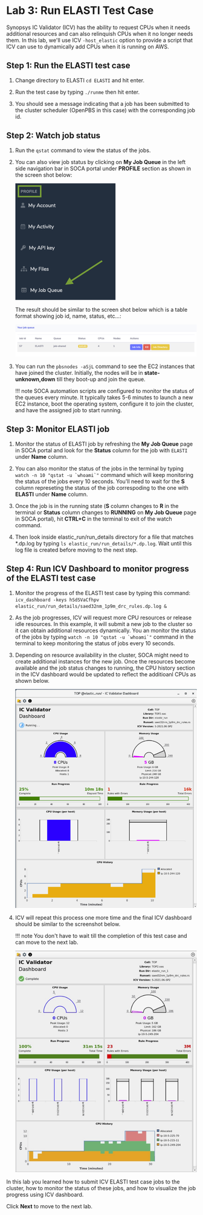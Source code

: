 # Lab 3: Run ELASTI Test Case

Synopsys IC Validator (ICV) has the ability to request CPUs when it needs additional resources and can also relinquish CPUs when it no longer needs them. In this lab, we'll use ICV `-host_elastic` option to provide a script that ICV can use to dynamically add CPUs when it is running on AWS.

## Step 1: Run the ELASTI test case
 
1. Change directory to ELASTI `cd ELASTI` and hit enter.

1. Run the test case by typing `./runme` then hit enter.

1. You should see a message indicating that a job has been submitted to the cluster scheduler (OpenPBS in this case) with the corresponding job id. 

## Step 2: Watch job status

1. Run the `qstat` command to view the status of the jobs. 

1. You can also view job status by clicking on **My Job Queue** in the left side navigation bar in SOCA portal under **PROFILE** section as shown in the screen shot below:

    ![](../imgs/my-job-queue.png)

    The result should be similar to the screen shot below which is a table format showing job id, name, status, etc...:

    ![](../imgs/my-job-queue-status.png)

1. You can run the `pbsnodes -aSjL` command to see the EC2 instances that have joined the cluster. Initially, the nodes will be in **state-unknown,down** till they boot-up and join the queue.

    !!! note
        SOCA automation scripts are configured to monitor the status of the queues every minute. It typically takes 5-6 minutes to launch a new EC2 instance, boot the operating system, configure it to join the cluster, and have the assigned job to start running.

## Step 3: Monitor ELASTI job 

1. Monitor the status of ELASTI job by refreshing the **My Job Queue** page in SOCA portal and look for the **Status** column for the job with `ELASTI` under **Name** column.

1. You can also monitor the status of the jobs in the terminal by typing `` watch -n 10 "qstat -u `whoami`" `` command which will keep monitoring the status of the jobs every 10 seconds. You'll need to wait for the **S** column represeting the status of the job correspoding to the one with **ELASTI** under **Name** column. 

1. Once the job is in the running state (**S** column changes to **R** in the terminal or **Status** column changes to **RUNNING** on **My Job Queue** page in SOCA portal), hit **CTRL+C** in the terminal to exit of the watch command.

1. Then look inside elastic_run/run_details directory for a file that matches *.dp.log by typing `ls elastic_run/run_details/*.dp.log`. Wait until this log file is created before moving to the next step.
 
## Step 4: Run ICV Dashboard to monitor progress of the ELASTI test case

1. Monitor the progress of the ELASTI test case by typing this command: `icv_dashboard -keys hSdSVaCfhpv elastic_run/run_details/saed32nm_1p9m_drc_rules.dp.log &`

1. As the job progresses, ICV will request more CPU resources or release idle resources. In this example, it will submit a new job to the cluster so it can obtain additional resources dynamically. You an monitor the status of the jobs by typing `` watch -n 10 "qstat -u `whoami`" `` command in the terminal to keep monitoring the status of jobs every 10 seconds.

1. Depending on resource availability in the cluster, SOCA might need to create additional instances for the new job. Once the resources become available and the job status changes to running, the CPU history section in the ICV dashboard would be updated to reflect the additioanl CPUs as shown below.

    ![](../imgs/icv-dashboard-25p.png)

1. ICV will repeat this process one more time and the final ICV dashboard should be similar to the screenshot below. 

    !!! note
        You don't have to wait till the completion of this test case and can move to the next lab.
 
    ![](../imgs/icv-dashboard-95p.png)

In this lab you learned how to submit ICV ELASTI test case jobs to the cluster, how to monitor the status of these jobs, and how to visualize the job progress using ICV dashboard.

Click **Next** to move to the next lab.
